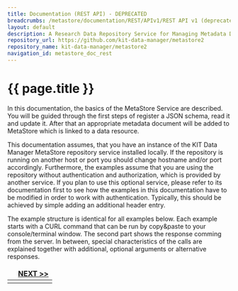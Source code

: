 ```yaml
---
title: Documentation (REST API) - DEPRECATED
breadcrumbs: /metastore/documentation/REST/APIv1/REST API v1 (deprecated)
layout: default
description: A Research Data Repository Service for Managing Metadata Documents based on JSON or XML.
repository_url: https://github.com/kit-data-manager/metastore2
repository_name: kit-data-manager/metastore2
navigation_id: metastore_doc_rest
---
```


# {{ page.title }}

In this documentation, the basics of the MetaStore Service are described. You will be guided through the first steps of 
register a JSON schema, read it and update it. After that an appropriate metadata document will be added to MetaStore which is linked to a data resource.

This documentation assumes, that you have an instance of the KIT Data Manager MetaStore repository service installed locally. If the repository is running on another
host or port you should change hostname and/or port accordingly. Furthermore, the examples assume that you are using the repository without authentication
and authorization, which is provided by another service. If you plan to use this optional service, please refer to its documentation first to see how the 
examples in this documentation have to be modified in order to work with authentication. Typically, this should be achieved by simple adding an additional header
entry.

The example structure is identical for all examples below. Each example starts with a CURL command that can be run by copy&paste to your console/terminal window.
The second part shows the response comming from the server.
In between, special characteristics of the calls are explained together with additional, optional arguments or alternative responses.

<style>
td, th {
   border: none!important;
}
</style>
| |[NEXT >>](introduction-schema.html)|
|:----|----:|
| | |

